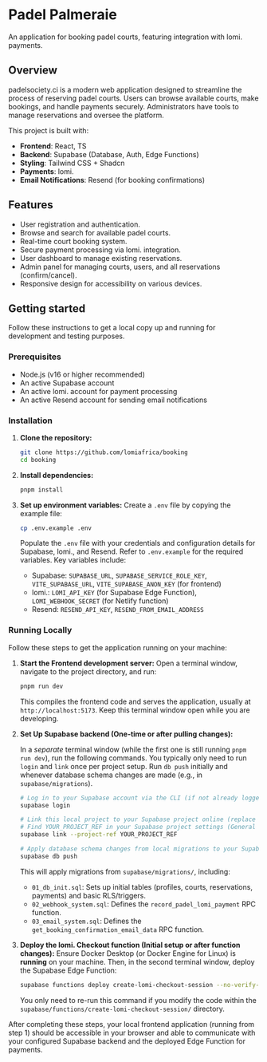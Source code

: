 # Padel Palmeraie

An application for booking padel courts, featuring integration with lomi. payments.

## Overview

padelsociety.ci is a modern web application designed to streamline the process of reserving padel courts. Users can browse available courts, make bookings, and handle payments securely. Administrators have tools to manage reservations and oversee the platform.

This project is built with:

- **Frontend**: React, TS
- **Backend**: Supabase (Database, Auth, Edge Functions)
- **Styling**: Tailwind CSS + Shadcn
- **Payments**: lomi.
- **Email Notifications**: Resend (for booking confirmations)

## Features

- User registration and authentication.
- Browse and search for available padel courts.
- Real-time court booking system.
- Secure payment processing via lomi. integration.
- User dashboard to manage existing reservations.
- Admin panel for managing courts, users, and all reservations (confirm/cancel).
- Responsive design for accessibility on various devices.

## Getting started

Follow these instructions to get a local copy up and running for development and testing purposes.

### Prerequisites

- Node.js (v16 or higher recommended)
- An active Supabase account
- An active lomi. account for payment processing
- An active Resend account for sending email notifications

### Installation

1.  **Clone the repository:**

    ```bash
    git clone https://github.com/lomiafrica/booking
    cd booking
    ```

2.  **Install dependencies:**

    ```bash
    pnpm install
    ```

3.  **Set up environment variables:**
    Create a `.env` file by copying the example file:
    ```bash
    cp .env.example .env
    ```
    Populate the `.env` file with your credentials and configuration details for Supabase, lomi., and Resend. Refer to `.env.example` for the required variables. Key variables include:
    - Supabase: `SUPABASE_URL`, `SUPABASE_SERVICE_ROLE_KEY`, `VITE_SUPABASE_URL`, `VITE_SUPABASE_ANON_KEY` (for frontend)
    - lomi.: `LOMI_API_KEY` (for Supabase Edge Function), `LOMI_WEBHOOK_SECRET` (for Netlify function)
    - Resend: `RESEND_API_KEY`, `RESEND_FROM_EMAIL_ADDRESS`

### Running Locally

Follow these steps to get the application running on your machine:

1.  **Start the Frontend development server:**
    Open a terminal window, navigate to the project directory, and run:

    ```bash
    pnpm run dev
    ```

    This compiles the frontend code and serves the application, usually at `http://localhost:5173`. Keep this terminal window open while you are developing.

2.  **Set Up Supabase backend (One-time or after pulling changes):**

    In a _separate_ terminal window (while the first one is still running `pnpm run dev`), run the following commands. You typically only need to run `login` and `link` once per project setup. Run `db push` initially and whenever database schema changes are made (e.g., in `supabase/migrations`).

    ```bash
    # Log in to your Supabase account via the CLI (if not already logged in)
    supabase login

    # Link this local project to your Supabase project online (replace YOUR_PROJECT_REF)
    # Find YOUR_PROJECT_REF in your Supabase project settings (General > Project Ref)
    supabase link --project-ref YOUR_PROJECT_REF

    # Apply database schema changes from local migrations to your Supabase database
    supabase db push
    ```

    This will apply migrations from `supabase/migrations/`, including:
    - `01_db_init.sql`: Sets up initial tables (profiles, courts, reservations, payments) and basic RLS/triggers.
    - `02_webhook_system.sql`: Defines the `record_padel_lomi_payment` RPC function.
    - `03_email_system.sql`: Defines the `get_booking_confirmation_email_data` RPC function.

3.  **Deploy the lomi. Checkout function (Initial setup or after function changes):**
    Ensure Docker Desktop (or Docker Engine for Linux) is **running** on your machine. Then, in the second terminal window, deploy the Supabase Edge Function:

    ```bash
    supabase functions deploy create-lomi-checkout-session --no-verify-jwt
    ```

    You only need to re-run this command if you modify the code within the `supabase/functions/create-lomi-checkout-session/` directory.

After completing these steps, your local frontend application (running from step 1) should be accessible in your browser and able to communicate with your configured Supabase backend and the deployed Edge Function for payments.
